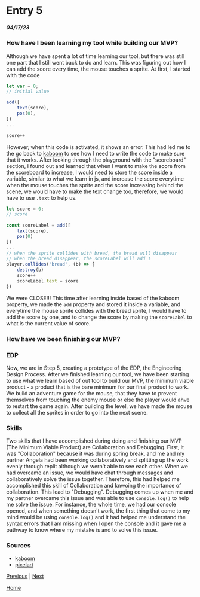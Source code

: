 # Entry 5
##### 04/17/23

### How have I been learning my tool while building our MVP?
Although we have spent a lot of time learning our tool, but there was still one part that I still went back to do and learn. This was figuring out how I can add the score every time, the mouse touches a sprite. At first, I started with the code 
```js
let var = 0;
// initial value

add([
    text(score),
    pos(0),
])
...

score++
```
However, when this code is activated, it shows an error. This had led me to the go back to [kaboom](kaboomjs.com) to see how I need to write the code to make sure that it works. After looking through the playground with the "scoreboard" section, I found out and learned that when I want to make the score from the scoreboard to increase, I would need to store the score inside a variable, similar to what we learn in js, and increase the score everytime when the mouse touches the sprite and the score increasing behind the scene, we would have to make the text change too, therefore, we would have to use `.text` to help us.
```js
let score = 0;
// score 
  
const scoreLabel = add([
    text(score),
    pos(0) 
])
...
// when the sprite collides with bread, the bread will disappear
// when the bread disappear, the scoreLabel will add 1
player.collides('bread', (b) => {
    destroy(b)
    score++  
    scoreLabel.text = score
})
```
We were CLOSE!!! This time after learning inside based of the kaboom property, we made the `add` property and stored it inside a variable, and everytime the mouse sprite collides with the bread sprite, I would have to add the score by one, and to change the score by making the `scoreLabel` to what is the current value of score.

### How have we been finishing our MVP?

### EDP
Now, we are in Step 5, creating a prototype of the EDP, the Engineering Design Process. After we finished learning our tool, we have been starting to use what we learn based of out tool to build our MVP, the minimum viable product - a product that is the bare minimum for our final product to work. We build an adventure game for the mouse, that they have to prevent themselves from touching the enemy mouse or else the player would ahve to restart the game again. After building the level, we have made the mouse to collect all the sprites in order to go into the next scene.

### Skills
Two skills that I have accomplished during doing and finishing our MVP (The Minimum Viable Product) are Collaboration and Debugging. First, it was "Collaboration" because it was during spring break, and me and my partner Angela had been working collaboratively and splitting up the work evenly through replit although we wern't able to see each other. When we had overcame an issue, we would have chat through messages and collaboratively solve the issue together. Therefore, this had helped me accomplished this skill of Collaboration and knwoing the importance of collaboration. This lead to "Debugging". Debugging comes up when me and my partner overcame this issue and was able to use `console.log()` to help me solve the issue. For instance, the whole time, we had our console opened, and when something doesn't work, the first thing that come to my mind would be using `console.log()` and it had helped me understand the syntax errors that I am missing when I open the console and it gave me a pathway to know where my mistake is and to solve this issue.

### Sources
 * [kaboom](kaboomjs.com)
 * [pixelart](https://www.pixilart.com/draw)

[Previous](entry04.md) | [Next](entry06.md)

[Home](../README.md)
